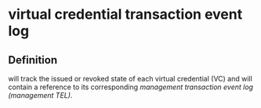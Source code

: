 # virtual credential transaction event log
## Definition
will track the issued or revoked state of each virtual credential (VC) and will contain a reference to its corresponding _management transaction event log (management TEL)_.